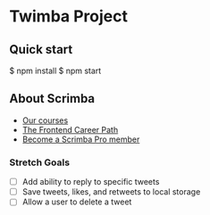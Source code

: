 # Twimba Project

## Quick start

$ npm install
$ npm start

## About Scrimba

- [Our courses](https://scrimba.com/allcourses)
- [The Frontend Career Path](https://scrimba.com/learn/frontend)
- [Become a Scrimba Pro member](https://scrimba.com/pricing)

### Stretch Goals
- [ ] Add ability to reply to specific tweets
- [ ] Save tweets, likes, and retweets to local storage
- [ ] Allow a user to delete a tweet
